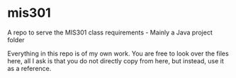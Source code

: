 # mis301
A repo to serve the MIS301 class requirements - Mainly a Java project folder

Everything in this repo is of my own work. You are free to look over the files here, all I ask is that you do not directly copy from here, but instead, use it as a reference. 
